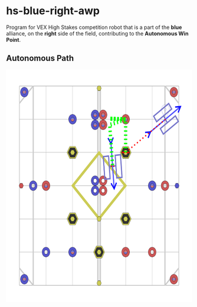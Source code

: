 # hs-blue-right-awp
Program for VEX High Stakes competition robot that is a part of the **blue** alliance, on the **right** side of the field, contributing to the **Autonomous Win Point**.

## Autonomous Path
<img src=svgs/autonomous.svg width="630" height="630"/>
